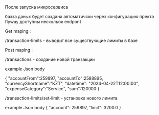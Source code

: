 

После запуска микросервиса

базза даных будет создана автоматичски через конфигурацию пректа flyway 
доступны нескольок endpont 

Get maping :     

/transaction-limits - выводит все существующие лимиты в базе 

Post maping :

/transactions - сохдание новой транзакции


example Json body 

{
    "accountFrom":259897,
    "accountTo":2588895,
    "currencyShortname":"KZT",
    "datetime": "2024-04-22T12:00:00",
    "expenseCategory":"Service",
    "sum":120000
}


/transaction-limits/set-limit - установка нового лимита 

example Json body 
{
    "account": 259897,
    "limit": 3200.0
}
